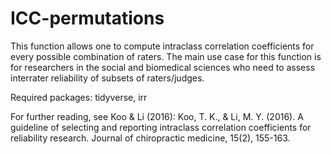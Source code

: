 # ICC-permutations
This function allows one to compute intraclass correlation coefficients for every possible combination of raters. The main use case for this function is for researchers in the social and biomedical sciences who need to assess interrater reliability of subsets of raters/judges. 

Required packages: tidyverse, irr


For further reading, see Koo & Li (2016):
Koo, T. K., & Li, M. Y. (2016). A guideline of selecting and reporting intraclass correlation coefficients for reliability research. Journal of chiropractic medicine, 15(2), 155-163.
